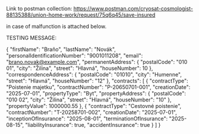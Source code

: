 Link to postman collection: https://www.postman.com/cryosat-cosmologist-88135388/union-home-work/request/75q6q45/save-insured

 in case of malfunction is attached below.


TESTING MESSAGE:

{
  "firstName": "Braňo",
  "lastName": "Novák",
  "personalIdentificationNumber": "9001011208",
  "email": "brano.novak@example.com",
  "permanentAddress": {
    "postalCode": "010 01",
    "city": "Žilina",
    "street": "Hlavná",
    "houseNumber": 10
  },
  "correspondenceAddress": {
    "postalCode": "01010",
    "city": "Humenne",
    "street": "Hlavná",
    "houseNumber": "12"
  },
  "contracts": [
    {
      "contractType": "Poistenie majetku",
      "contractNumber": "P-20650701-001",
      "creationDate": "2025-07-01",
      "propertyType": "Byt",
      "propertyAddress": {
        "postalCode": "010 02",
        "city": "Žilina",
        "street": "Hlavná",
        "houseNumber": "10"
      },
      "propertyValue": 1000000.55
    },
    {
      "contractType": "Cestovné poistenie",
      "contractNumber": "T-20258701-002",
      "creationDate": "2025-07-01",
      "inceptionOfInsurance": "2025-08-01",
      "terminationOfInsurance": "2025-08-15",
      "liabilityInsurance": true,
      "accidentInsurance": true
    }
  ]
}
